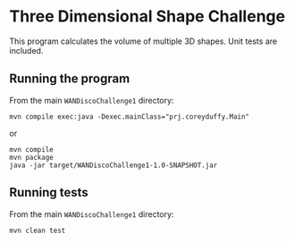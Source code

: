 # Three Dimensional Shape Challenge

This program calculates the volume of multiple 3D shapes. Unit tests are included.

## Running the program

From the main `WANDiscoChallenge1` directory:

```
mvn compile exec:java -Dexec.mainClass="prj.coreyduffy.Main"
```

or

```
mvn compile
mvn package
java -jar target/WANDiscoChallenge1-1.0-SNAPSHOT.jar
```

## Running tests

From the main `WANDiscoChallenge1` directory:

```
mvn clean test
```